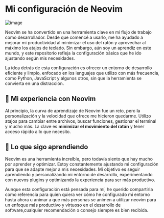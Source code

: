 # Mi configuración de Neovim
![image](https://github.com/user-attachments/assets/1c9201d7-e367-4ca5-befe-ade85e01ebf0)

Neovim se ha convertido en una herramienta clave en mi flujo de trabajo como desarrollador. Desde que comencé a usarlo, me ha ayudado a mejorar mi productividad al minimizar el uso del ratón y aprovechar al máximo los atajos de teclado. Sin embargo, aún soy un aprendiz en este mundo, y este repositorio refleja la configuración básica que he ido ajustando según mis necesidades.

La idea detrás de esta configuración es ofrecer un entorno de desarrollo eficiente y limpio, enfocado en los lenguajes que utilizo con más frecuencia, como Python, JavaScript y algunos otros, sin que la herramienta se convierta en una distracción.

## 🚀 Mi experiencia con Neovim

Al principio, la curva de aprendizaje de Neovim fue un reto, pero la personalización y la velocidad que ofrece me hicieron quedarme. Utilizo atajos para cambiar entre archivos, buscar funciones, gestionar el terminal y mucho más. La clave es **minimizar el movimiento del ratón** y tener acceso rápido a lo que necesito.

## 📌 Lo que sigo aprendiendo

Neovim es una herramienta increíble, pero todavía siento que hay mucho por aprender y optimizar. Estoy constantemente ajustando mi configuración para que se adapte mejor a mis necesidades. Mi objetivo es seguir aprendiendo y personalizando mi entorno de desarrollo, experimentando con nuevos plugins y optimizando la experiencia para ser más productivo.

Aunque esta configuración está pensada para mí, he querido compartirla como referencia para quien quiera ver cómo he configurado mi entorno hasta ahora u animar a que más personas se animen a utilizar neovim para un enfoque más productivo y virtuoso en el desarrollo de software,cualquier recomendación o consejo siempre es bien recibida.




